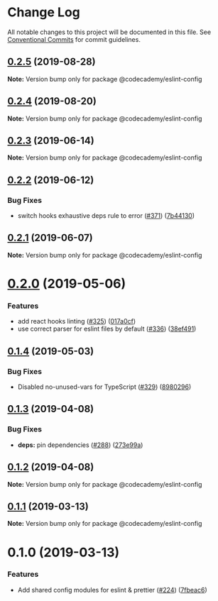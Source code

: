 # Change Log

All notable changes to this project will be documented in this file.
See [Conventional Commits](https://conventionalcommits.org) for commit guidelines.

## [0.2.5](http://github.com/codecademy-engineering/client-modules/packages/eslint-config/compare/@codecademy/eslint-config@0.2.3...@codecademy/eslint-config@0.2.5) (2019-08-28)

**Note:** Version bump only for package @codecademy/eslint-config





## [0.2.4](http://github.com/codecademy-engineering/client-modules/packages/eslint-config/compare/@codecademy/eslint-config@0.2.3...@codecademy/eslint-config@0.2.4) (2019-08-20)

**Note:** Version bump only for package @codecademy/eslint-config





## [0.2.3](http://github.com/codecademy-engineering/client-modules/packages/eslint-config/compare/@codecademy/eslint-config@0.2.2...@codecademy/eslint-config@0.2.3) (2019-06-14)

**Note:** Version bump only for package @codecademy/eslint-config





## [0.2.2](http://github.com/codecademy-engineering/client-modules/packages/eslint-config/compare/@codecademy/eslint-config@0.2.1...@codecademy/eslint-config@0.2.2) (2019-06-12)


### Bug Fixes

* switch hooks exhaustive deps rule to error ([#371](http://github.com/codecademy-engineering/client-modules/packages/eslint-config/issues/371)) ([7b44130](http://github.com/codecademy-engineering/client-modules/packages/eslint-config/commit/7b44130))





## [0.2.1](http://github.com/codecademy-engineering/client-modules/packages/eslint-config/compare/@codecademy/eslint-config@0.2.0...@codecademy/eslint-config@0.2.1) (2019-06-07)

**Note:** Version bump only for package @codecademy/eslint-config





# [0.2.0](http://github.com/codecademy-engineering/client-modules/packages/eslint-config/compare/@codecademy/eslint-config@0.1.4...@codecademy/eslint-config@0.2.0) (2019-05-06)


### Features

* add react hooks linting ([#325](http://github.com/codecademy-engineering/client-modules/packages/eslint-config/issues/325)) ([017a0cf](http://github.com/codecademy-engineering/client-modules/packages/eslint-config/commit/017a0cf))
* use correct parser for eslint files by default ([#336](http://github.com/codecademy-engineering/client-modules/packages/eslint-config/issues/336)) ([38ef491](http://github.com/codecademy-engineering/client-modules/packages/eslint-config/commit/38ef491))





## [0.1.4](http://github.com/codecademy-engineering/client-modules/packages/eslint-config/compare/@codecademy/eslint-config@0.1.3...@codecademy/eslint-config@0.1.4) (2019-05-03)


### Bug Fixes

* Disabled no-unused-vars for TypeScript ([#329](http://github.com/codecademy-engineering/client-modules/packages/eslint-config/issues/329)) ([8980296](http://github.com/codecademy-engineering/client-modules/packages/eslint-config/commit/8980296))





## [0.1.3](http://github.com/codecademy-engineering/client-modules/packages/eslint-config/compare/@codecademy/eslint-config@0.1.2...@codecademy/eslint-config@0.1.3) (2019-04-08)


### Bug Fixes

* **deps:** pin dependencies ([#288](http://github.com/codecademy-engineering/client-modules/packages/eslint-config/issues/288)) ([273e99a](http://github.com/codecademy-engineering/client-modules/packages/eslint-config/commit/273e99a))





## [0.1.2](http://github.com/codecademy-engineering/client-modules/packages/eslint-config/compare/@codecademy/eslint-config@0.1.1...@codecademy/eslint-config@0.1.2) (2019-04-08)

**Note:** Version bump only for package @codecademy/eslint-config





## [0.1.1](http://github.com/codecademy-engineering/client-modules/packages/eslint-config/compare/@codecademy/eslint-config@0.1.0...@codecademy/eslint-config@0.1.1) (2019-03-13)

**Note:** Version bump only for package @codecademy/eslint-config





# 0.1.0 (2019-03-13)


### Features

* Add shared config modules for eslint & prettier ([#224](http://github.com/codecademy-engineering/client-modules/packages/eslint-config/issues/224)) ([7fbeac6](http://github.com/codecademy-engineering/client-modules/packages/eslint-config/commit/7fbeac6))
